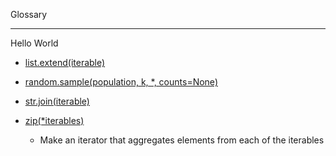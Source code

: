 Glossary 

- - - -

Hello World 

* [list.extend(iterable)](https://docs.python.org/3/tutorial/datastructures.html)

* [random.sample(population, k, *, counts=None)](https://docs.python.org/3/library/random.html#random.sample)

* [str.join(iterable)](https://docs.python.org/3/library/stdtypes.html#str.join)

* [zip(*iterables)](https://docs.python.org/3.3/library/functions.html#zip)
  * Make an iterator that aggregates elements from each of the iterables
